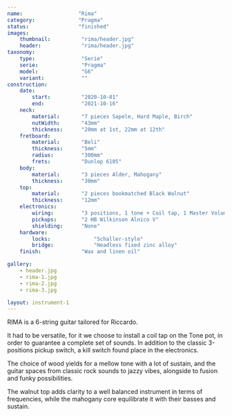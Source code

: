 ```yaml
---
name:                  "Rima"
category:              "Pragma"
status:                "finished"
images:
    thumbnail:          "rima/header.jpg"
    header:             "rima/header.jpg"
taxonomy:
    type:               "Serie"
    serie:              "Pragma"
    model:              "G6"
    variant:            ""
construction:
    date:
        start:          "2020-10-01"
        end:            "2021-10-16"
    neck:
        material:       "7 pieces Sapele, Hard Maple, Birch"
        nutWidth:       "43mm"
        thickness:      "20mm at 1st, 22mm at 12th"
    fretboard:
        material:       "Beli"
        thickness:      "5mm"  
        radius:         "300mm"
        frets:          "Dunlop 6105"
    body:
        material:       "3 pieces Alder, Mahogany"
        thickness:      "30mm"
    top:
        material:       "2 pieces bookmatched Black Walnut"
        thickness:      "12mm"
    electronics:
        wiring:         "3 positions, 1 tone + Coil tap, 1 Master Volume, Kill switch"
        pickups:        "2 HB Wilkinson Alnico V"
        shielding:      "None"
    hardware:
        locks:              "Schaller-style"
        bridge:             "Headless fixed zinc alloy"
    finish:             "Wax and linen oil"

gallery:
    - header.jpg
    - rima-1.jpg
    - rima-2.jpg
    - rima-3.jpg

layout: instrument-1        
---
```


RIMA is a 6-string guitar tailored for Riccardo.

It had to be versatile, for it we choose to install a coil tap on the Tone pot, in order to guarantee a complete set of sounds. In addition to the classic 3-positions pickup switch, a kill switch found place in the electronics.

The choice of wood yields for a mellow tone with a lot of sustain, and the guitar spaces from classic rock sounds to jazzy vibes, alongside to fusion and funky possibilities.

The walnut top adds clarity to a well balanced instrument in terms of frequencies, while the mahogany core equilibrate it with their basses and sustain.
